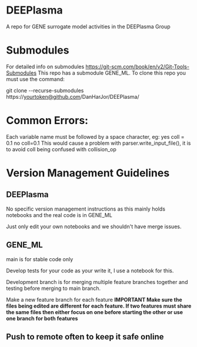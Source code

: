 # DEEPlasma
A repo for GENE surrogate model activities in the DEEPlasma Group

# Submodules
For detailed info on submodules https://git-scm.com/book/en/v2/Git-Tools-Submodules
This repo has a submodule GENE_ML. To clone this repo you must use the command:

git clone --recurse-submodules https://yourtoken@github.com/DanHarJor/DEEPlasma/

# Common Errors:

Each variable name must be followed by a space character, eg:
yes
coll = 0.1
no
coll=0.1
This would cause a problem with parser.write_input_file(), it is to avoid coll being confused with collision_op

# Version Management Guidelines

## DEEPlasma
No specific version management instructions as this mainly holds notebooks and the real code is in GENE_ML

Just only edit your own notebooks and we shouldn't have merge issues.

## GENE_ML 
main is for stable code only  
  
Develop tests for your code as your write it, I use a notebook for this.  
  
Development branch is for merging multiple feature branches together and testing before merging to main branch.    

Make a new feature branch for each feature **IMPORTANT Make sure the files being edited are different for each feature. If two features must share the same files then either focus on one before starting the other or use one branch for both features**    
  
## Push to remote often to keep it safe online  
